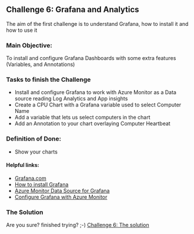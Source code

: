 ## Challenge 6:  Grafana and Analytics

The aim of the first challenge is to understand Grafana, how to install it and how to use it

### Main Objective:
To install and configure Grafana Dashboards with some extra features (Variables, and Annotations)

### Tasks to finish the Challenge
- Install and configure Grafana to work with Azure Monitor as a Data source reading Log Analytics and App insights
- Create a CPU Chart with a Grafana variable used to select Computer Name
- Add a variable that lets us select computers in the chart
- Add an Annotation to your chart overlaying Computer Heartbeat

### Definition of Done:
- Show your charts

#### Helpful links:
- [Grafana.com](https://grafana.com/)
- [How to install Grafana](http://docs.grafana.org/installation/docker/)
- [Azure Monitor Data Source for Grafana](https://grafana.com/docs/grafana/latest/datasources/azuremonitor/)
- [Configure Grafana with Azure Monitor](https://github.com/grafana/azure-monitor-datasource/blob/master/README.md)



### The Solution

Are you sure? finished trying? ;-) 
[Challenge 6: The solution](solution6.md)
